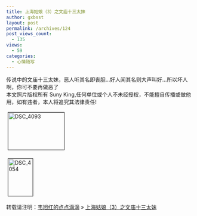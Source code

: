 ```yaml
---
title: 上海姑娘（3）之文庙十三太妹
author: gxbsst
layout: post
permalink: /archives/124
post_views_count:
  - 135
views:
  - 59
categories:
  - 心情随写
---
```

传说中的文庙十三太妹，恶人听其名即丧胆&#8230;好人闻其名则大声叫好&#8230;所以坏人啊，你可不要再做恶了  
本文照片版权所有 Suny King,任何单位或个人不未经授权，不能擅自传播或做他用，如有违者，本人将追究其法律责任!

<a href="http://www.weixuhong.com/content/uploads/2008/04/dsc-4093.jpg" onclick="window.open('http://www.weixuhong.com/content/uploads/2008/04/dsc-4093.jpg','popup','width=780,height=519,scrollbars=no,resizable=yes,toolbar=no,directories=no,location=no,menubar=no,status=yes,left=0,top=0');return false"><img src="http://www.weixuhong.com/content/uploads/2008/04/dsc-4093-tm.jpg" height="100" width="150" border="1" hspace="4" vspace="4" alt="DSC_4093" title="DSC_4093" /></a>

<a href="http://www.weixuhong.com/content/uploads/2008/04/dsc-4054.jpg" onclick="window.open('http://www.weixuhong.com/content/uploads/2008/04/dsc-4054.jpg','popup','width=2000,height=3008,scrollbars=no,resizable=yes,toolbar=no,directories=no,location=no,menubar=no,status=yes,left=0,top=0');return false"><img src="http://www.weixuhong.com/content/uploads/2008/04/dsc-4054-tm.jpg" height="100" width="66" border="1" hspace="4" vspace="4" alt="DSC_4054" title="DSC_4054" /></a>

转载请注明：[韦旭红的点点滴滴][1] &raquo; [上海姑娘（3）之文庙十三太妹][2]

 [1]: http://www.weixuhong.com
 [2]: http://www.weixuhong.com/archives/124